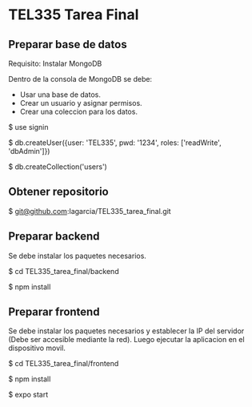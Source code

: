 # TEL335 Tarea Final

## Preparar base de datos
Requisito: Instalar MongoDB

Dentro de la consola de MongoDB se debe:
- Usar una base de datos.
- Crear un usuario y asignar permisos.
- Crear una coleccion para los datos.

$ use signin

$ db.createUser({user: 'TEL335', pwd: '1234', roles: ['readWrite', 'dbAdmin']})

$ db.createCollection('users')

## Obtener repositorio

$ git@github.com:Iagarcia/TEL335_tarea_final.git

## Preparar backend

Se debe instalar los paquetes necesarios.

$ cd TEL335_tarea_final/backend

$ npm install

## Preparar frontend

Se debe instalar los paquetes necesarios y establecer la IP del servidor (Debe ser accesible mediante la red). Luego ejecutar la aplicacion en el dispositivo movil.

$ cd TEL335_tarea_final/frontend

$ npm install

$ expo start
